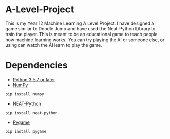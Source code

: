 # A-Level-Project
This is my Year 12 Machine Learning A Level Project. I have designed a game similar to Doodle Jump and have used the Neat-Python Library to train the player. This is meant to be an educational game to teach people how machine learning works. You can try playing the AI or someone else, or using can watch the AI learn to play the game.

# Dependencies
- [Python 3.5.7 or later](https://www.python.org/ "Download Python")
- [NumPy](https://numpy.org/ "NumPy Homepage")

``pip install numpy``

- [NEAT-Python](https://neat-python.readthedocs.io/en/latest/installation.html "Install NEAT-Python")

``pip install neat-python``

- [Pygame](https://www.pygame.org/wiki/GettingStarted "Install Pygame")

``pip install pygame``
